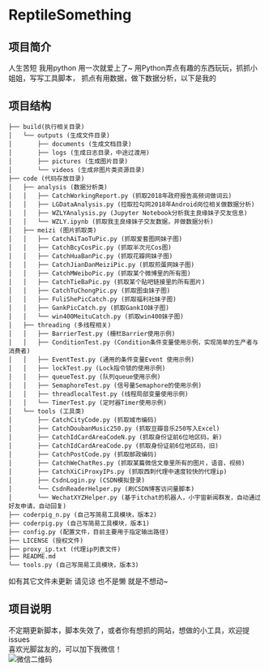 # ReptileSomething



## 项目简介
人生苦短 我用python  用一次就爱上了~
用Python弄点有趣的东西玩玩，抓抓小姐姐，写写工具脚本，
抓点有用数据，做下数据分析，以下是我的


## 项目结构

```
├── build(执行相关目录)
│   └── outputs (生成文件目录)
│       ├── documents (生成文档目录)
│       ├── logs (生成日志目录，中途过渡用)
│       ├── pictures (生成图片目录)
│       └── videos (生成非图片类资源目录)
├── code (代码存放目录)
│   ├── analysis (数据分析类)
│   │   ├── CatchWorkingReport.py (抓取2018年政府报告高频词做词云)
│   │   ├── LGDataAnalysis.py (拉取拉勾网2018年Android岗位相关做数据分析)
│   │   ├── WZLYAnalysis.py (Jupyter Notebook分析我主良缘妹子交友信息)
│   │   └── WZLY.ipynb (抓取我主良缘妹子交友数据，并做数据分析)
│   ├── meizi (图片抓取类)
│   │   ├── CatchAiTaoTuPic.py (抓取爱套图网妹子图)
│   │   ├── CatchBcyCosPic.py (抓取半次元Cos图)
│   │   ├── CatchHuaBanPic.py (抓取花瓣网妹子图)
│   │   ├── CatchJianDanMeiziPic.py (抓取煎蛋网妹子图)
│   │   ├── CatchMWeiboPic.py (抓取某个微博里的所有图)
│   │   ├── CatchTieBaPic.py (抓取某个贴吧链接里的所有图片)
│   │   ├── CatchTuChongPic.py (抓取图虫妹子图)
│   │   ├── FuliShePicCatch.py (抓取福利社妹子图)
│   │   ├── GankPicCatch.py (抓取GankIO妹子图)
│   │   └── win400MeituCatch.py (抓取win400妹子图)
│   ├── threading (多线程相关)
│   │   ├── BarrierTest.py (栅栏Barrier使用示例)
│   │   ├── ConditionTest.py (Condition条件变量使用示例，实现简单的生产者与消费者)
│   │   ├── EventTest.py (通用的条件变量Event 使用示例)
│   │   ├── lockTest.py (Lock指令锁的使用示例)
│   │   ├── queueTest.py (队列queue使用示例)
│   │   ├── SemaphoreTest.py (信号量Semaphore的使用示例)
│   │   ├── threadlocalTest.py (线程局部变量使用示例)
│   │   └── TimerTest.py (定时器Timer使用示例)
│   └── tools (工具类)
│       ├── CatchCityCode.py (抓取城市编码)
│       ├── CatchDoubanMusic250.py (抓取豆瓣音乐250写入Excel)
│       ├── CatchIdCardAreaCodeN.py (抓取身份证前6位地区码，新)
│       ├── CatchIdCardAreaCode.py (抓取身份证前6位地区码，旧)
│       ├── CatchPostCode.py (抓取邮政编码)
│       ├── CatchWeChatRes.py (抓取某篇微信文章里所有的图片，语音，视频)
│       ├── CatchXiCiProxyIPs.py (抓取西刺代理中速度较快的代理ip)
│       ├── CsdnLogin.py (CSDN模拟登录)
│       └── CsdnReaderHelper.py (刷CSDN博客访问量脚本)
│       └── WechatXYZHelper.py (基于itchat的机器人，小宇宙新闻群发，自动通过好友申请，自动回复)
├── coderpig_n.py (自己写简易工具模块，版本2)
├── coderpig.py (自己写简易工具模块，版本1)
├── config.py (配置文件，目前主要用于指定输出路径)
├── LICENSE (授权文件)
├── proxy_ip.txt (代理ip列表文件)
├── README.md
└── tools.py (自己写简易工具模块，版本3)

```
如有其它文件未更新 请见谅 也不是懒  就是不想动~

## 项目说明

不定期更新脚本，脚本失效了，或者你有想抓的网站，想做的小工具，欢迎提issues    
喜欢光脚盆友的，可以加下我微信！    
![微信二维码](https://img-blog.csdnimg.cn/20191107155108438.png?x-oss-process=image/watermark,type_ZmFuZ3poZW5naGVpdGk,shadow_10,text_aHR0cHM6Ly9ibG9nLmNzZG4ubmV0L2phY2tib244,size_16,color_FFFFFF,t_70)

